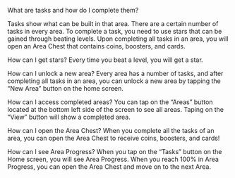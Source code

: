 What are tasks and how do I complete them?

Tasks show what can be built in that area.
There are a certain number of tasks in every area.
To complete a task, you need to use stars that can be gained through beating levels.
Upon completing all tasks in an area, you will open an Area Chest that contains coins, boosters, and cards.

How can I get stars?
Every time you beat a level, you will get a star.


How can I unlock a new area?
Every area has a number of tasks, and after completing all tasks in an area, you can unlock a new area by tapping the “New Area” button on the home screen.


How can I access completed areas?
You can tap on the “Areas” button located at the bottom left side of the screen to see all areas.
Taping on the “View” button will show a completed area.


How can I open the Area Chest?
When you complete all the tasks of an area, you can open the Area Chest to receive coins, boosters, and cards!

How can I see Area Progress?
When you tap on the “Tasks” button on the Home screen, you will see Area Progress. When you reach 100% in Area Progress, you can open the Area Chest and move on to the next Area.